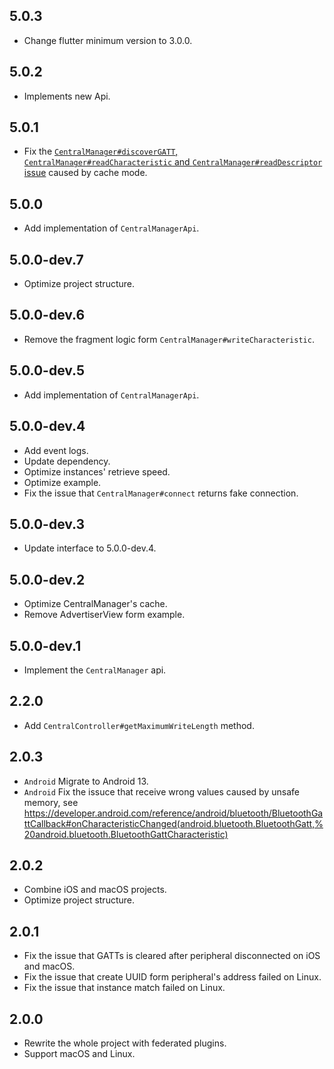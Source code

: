## 5.0.3

* Change flutter minimum version to 3.0.0.

## 5.0.2

* Implements new Api.

## 5.0.1

* Fix the [`CentralManager#discoverGATT`, `CentralManager#readCharacteristic` and `CentralManager#readDescriptor` issue](https://github.com/yanshouwang/bluetooth_low_energy/issues/42) caused by cache mode.

## 5.0.0

* Add implementation of `CentralManagerApi`.

## 5.0.0-dev.7

* Optimize project structure.

## 5.0.0-dev.6

* Remove the fragment logic form `CentralManager#writeCharacteristic`.

## 5.0.0-dev.5

* Add implementation of `CentralManagerApi`.

## 5.0.0-dev.4

* Add event logs.
* Update dependency.
* Optimize instances' retrieve speed.
* Optimize example.
* Fix the issue that `CentralManager#connect` returns fake connection.

## 5.0.0-dev.3

* Update interface to 5.0.0-dev.4.

## 5.0.0-dev.2

* Optimize CentralManager's cache.
* Remove AdvertiserView form example.

## 5.0.0-dev.1

* Implement the `CentralManager` api.

## 2.2.0

* Add `CentralController#getMaximumWriteLength` method.

## 2.0.3

* `Android` Migrate to Android 13.
* `Android` Fix the issuce that receive wrong values caused by unsafe memory, see https://developer.android.com/reference/android/bluetooth/BluetoothGattCallback#onCharacteristicChanged(android.bluetooth.BluetoothGatt,%20android.bluetooth.BluetoothGattCharacteristic)

## 2.0.2

* Combine iOS and macOS projects.
* Optimize project structure.

## 2.0.1

* Fix the issue that GATTs is cleared after peripheral disconnected on iOS and macOS.
* Fix the issue that create UUID form peripheral's address failed on Linux.
* Fix the issue that instance match failed on Linux.

## 2.0.0

* Rewrite the whole project with federated plugins.
* Support macOS and Linux.
